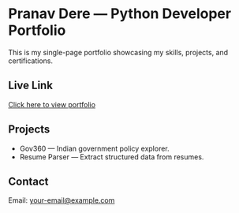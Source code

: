 # Pranav Dere — Python Developer Portfolio

This is my single-page portfolio showcasing my skills, projects, and certifications.

## Live Link
[Click here to view portfolio](https://pranavdere19.github.io/Portfolio1/)

## Projects
- Gov360 — Indian government policy explorer.
- Resume Parser — Extract structured data from resumes.

## Contact
Email: your-email@example.com
